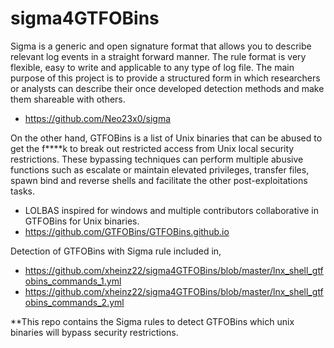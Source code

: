 # sigma4GTFOBins

Sigma is a generic and open signature format that allows you to describe relevant log events in a straight forward manner. The rule format is very flexible, easy to write and applicable to any type of log file. The main purpose of this project is to provide a structured form in which researchers or analysts can describe their once developed detection methods and make them shareable with others.
  - https://github.com/Neo23x0/sigma


On the other hand, GTFOBins is a list of Unix binaries that can be abused to get the f****k to break out restricted access from Unix local security restrictions. These bypassing techniques can perform multiple abusive functions such as escalate or maintain elevated privileges, transfer files, spawn bind and reverse shells and facilitate the other post-exploitations tasks.
  - LOLBAS inspired for windows and multiple contributors collaborative in GTFOBins for Unix binaries.
  - https://github.com/GTFOBins/GTFOBins.github.io

Detection of GTFOBins with Sigma rule included in,
  - https://github.com/xheinz22/sigma4GTFOBins/blob/master/lnx_shell_gtfobins_commands_1.yml
  - https://github.com/xheinz22/sigma4GTFOBins/blob/master/lnx_shell_gtfobins_commands_2.yml
  
**This repo contains the Sigma rules to detect GTFOBins which unix binaries will bypass security restrictions.
